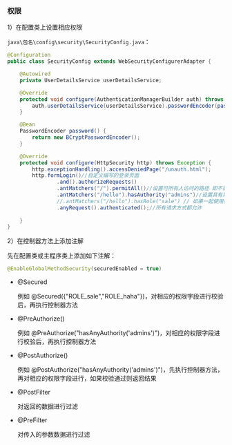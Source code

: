 ### 权限

1）在配置类上设置相应权限

`java\包名\config\security\SecurityConfig.java`：

```java
@Configuration
public class SecurityConfig extends WebSecurityConfigurerAdapter {

    @Autowired
    private UserDetailsService userDetailsService;

    @Override
    protected void configure(AuthenticationManagerBuilder auth) throws Exception {
        auth.userDetailsService(userDetailsService).passwordEncoder(password());
    }

    @Bean
    PasswordEncoder password() {
        return new BCryptPasswordEncoder();
    }

    @Override
    protected void configure(HttpSecurity http) throws Exception {
        http.exceptionHandling().accessDeniedPage("/unauth.html");
        http.formLogin()//自定义编写的登录页面
                .and().authorizeRequests()
                .antMatchers("/").permitAll()//设置可所有人访问的路径 即不需要输入账户及密码
                .antMatchers("/hello").hasAuthority("admins")//设置具有某个权限才能访问的路径
                //.antMatchers("/hello").hasRole("sale") // 如果一起使用则会以 或 判断
                .anyRequest().authenticated();//所有请求方式都允许
  
    }
}

```

2）在控制器方法上添加注解

先在配置类或主程序类上添加如下注解：

```java
@EnableGlobalMethodSecurity(securedEnabled = true)
```

* @Secured

  例如 @Secured({"ROLE_sale","ROLE_haha"})，对相应的权限字段进行校验后，再执行控制器方法

* @PreAuthorize()

  例如 @PreAuthorize("hasAnyAuthority('admins')")，对相应的权限字段进行校验后，再执行控制器方法

* @PostAuthorize()

  例如 @PostAuthorize("hasAnyAuthority('admins')")，先执行控制器方法，再对相应的权限字段进行，如果校验通过则返回结果

* @PostFilter

  对返回的数据进行过滤

* @PreFilter

  对传入的参数数据进行过滤